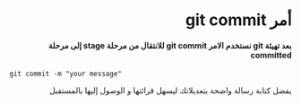 # <div dir = rtl >    أمر git commit   </dir > 

#### <div dir = rtl >  بعد تهيئة git نستخدم الامر git commit للانتقال من مرحلة stage  إلى مرحلة committed </dir > 

`git commit -m "your message"`


<div dir = rtl >  يفضل كتابة رسالة واضحة بتعديلاتك ليسهل قرائتها و الوصول إليها بالمستقبل  </dir > 

